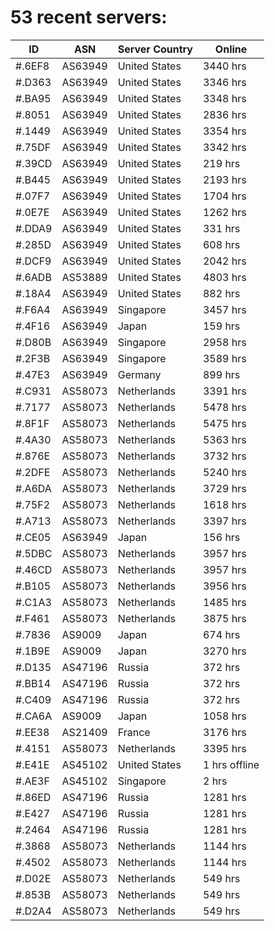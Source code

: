 # 53 recent servers:

| ID | ASN | Server Country | Online |
| ------ | ------ | ------ | ------ |
| #.6EF8 | AS63949 | United States | 3440 hrs |
| #.D363 | AS63949 | United States | 3346 hrs |
| #.BA95 | AS63949 | United States | 3348 hrs |
| #.8051 | AS63949 | United States | 2836 hrs |
| #.1449 | AS63949 | United States | 3354 hrs |
| #.75DF | AS63949 | United States | 3342 hrs |
| #.39CD | AS63949 | United States | 219 hrs |
| #.B445 | AS63949 | United States | 2193 hrs |
| #.07F7 | AS63949 | United States | 1704 hrs |
| #.0E7E | AS63949 | United States | 1262 hrs |
| #.DDA9 | AS63949 | United States | 331 hrs |
| #.285D | AS63949 | United States | 608 hrs |
| #.DCF9 | AS63949 | United States | 2042 hrs |
| #.6ADB | AS53889 | United States | 4803 hrs |
| #.18A4 | AS63949 | United States | 882 hrs |
| #.F6A4 | AS63949 | Singapore | 3457 hrs |
| #.4F16 | AS63949 | Japan | 159 hrs |
| #.D80B | AS63949 | Singapore | 2958 hrs |
| #.2F3B | AS63949 | Singapore | 3589 hrs |
| #.47E3 | AS63949 | Germany | 899 hrs |
| #.C931 | AS58073 | Netherlands | 3391 hrs |
| #.7177 | AS58073 | Netherlands | 5478 hrs |
| #.8F1F | AS58073 | Netherlands | 5475 hrs |
| #.4A30 | AS58073 | Netherlands | 5363 hrs |
| #.876E | AS58073 | Netherlands | 3732 hrs |
| #.2DFE | AS58073 | Netherlands | 5240 hrs |
| #.A6DA | AS58073 | Netherlands | 3729 hrs |
| #.75F2 | AS58073 | Netherlands | 1618 hrs |
| #.A713 | AS58073 | Netherlands | 3397 hrs |
| #.CE05 | AS63949 | Japan | 156 hrs |
| #.5DBC | AS58073 | Netherlands | 3957 hrs |
| #.46CD | AS58073 | Netherlands | 3957 hrs |
| #.B105 | AS58073 | Netherlands | 3956 hrs |
| #.C1A3 | AS58073 | Netherlands | 1485 hrs |
| #.F461 | AS58073 | Netherlands | 3875 hrs |
| #.7836 | AS9009 | Japan | 674 hrs |
| #.1B9E | AS9009 | Japan | 3270 hrs |
| #.D135 | AS47196 | Russia | 372 hrs |
| #.BB14 | AS47196 | Russia | 372 hrs |
| #.C409 | AS47196 | Russia | 372 hrs |
| #.CA6A | AS9009 | Japan | 1058 hrs |
| #.EE38 | AS21409 | France | 3176 hrs |
| #.4151 | AS58073 | Netherlands | 3395 hrs |
| #.E41E | AS45102 | United States | 1 hrs offline |
| #.AE3F | AS45102 | Singapore | 2 hrs |
| #.86ED | AS47196 | Russia | 1281 hrs |
| #.E427 | AS47196 | Russia | 1281 hrs |
| #.2464 | AS47196 | Russia | 1281 hrs |
| #.3868 | AS58073 | Netherlands | 1144 hrs |
| #.4502 | AS58073 | Netherlands | 1144 hrs |
| #.D02E | AS58073 | Netherlands | 549 hrs |
| #.853B | AS58073 | Netherlands | 549 hrs |
| #.D2A4 | AS58073 | Netherlands | 549 hrs |

